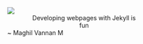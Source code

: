 <div class="flex-center">
  <div class="center" style="width:350px;">
    <img class="dp" src="{{site.baseurl}}/images/harold.jpg">
    <center>
      <div style="width:250px"> Developing webpages with Jekyll is fun</div>
    </center>
    <div class="author"> ~ Maghil Vannan M</div>
  </div>
</div>
